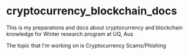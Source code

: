# cryptocurrency_blockchain_docs

This is my preparations and docs about cryptocurrency and blockchain knowledge for Winter research program at UQ, Aus

The topic that I'm working on is Cryptocurrency Scams/Phishing
